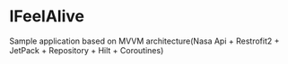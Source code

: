 # IFeelAlive
Sample application based on MVVM architecture(Nasa Api + Restrofit2 + JetPack + Repository + Hilt + Coroutines)

